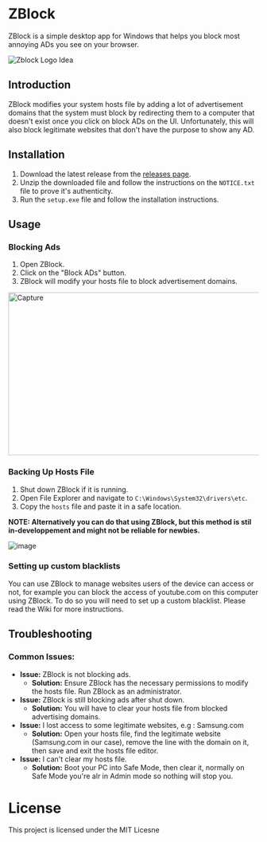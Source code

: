 # ZBlock

ZBlock is a simple desktop app for Windows that helps you block most annoying ADs you see on your browser.

![Zblock Logo Idea](https://github.com/user-attachments/assets/3002e563-610b-4d40-8f5d-146eb8b7c080)

## Introduction

ZBlock modifies your system hosts file by adding a lot of advertisement domains that the system must block by redirecting them to a computer that doesn't exist once you click on block ADs on the UI. Unfortunately, this will also block legitimate websites that don't have the purpose to show any AD.

## Installation

1. Download the latest release from the [releases page](https://github.com/ObjectiveVirtual/ZBlock/releases).
2. Unzip the downloaded file and follow the instructions on the `NOTICE.txt` file to prove it's authenticity.
3. Run the `setup.exe` file and follow the installation instructions.

## Usage

### Blocking Ads

1. Open ZBlock.
2. Click on the "Block ADs" button.
3. ZBlock will modify your hosts file to block advertisement domains.

<img width="602" height="327" alt="Capture" src="https://github.com/user-attachments/assets/459dfb63-880a-4e9c-bc6d-4d31c0ef2042" />

### Backing Up Hosts File

1. Shut down ZBlock if it is running.
2. Open File Explorer and navigate to `C:\Windows\System32\drivers\etc`.
3. Copy the `hosts` file and paste it in a safe location.

**NOTE: Alternatively you can do that using ZBlock, but this method is stil in-developpement and might not be reliable for newbies.**

   ![image](https://github.com/user-attachments/assets/443447b7-c2d0-42b7-a536-483e6634cf64)

### Setting up custom blacklists

You can use ZBlock to manage websites users of the device can access or not, for example you can block the access of youtube.com on this computer using ZBlock. To do so you will need to set up a custom blacklist. Please read the Wiki for more instructions.

## Troubleshooting

### Common Issues:

- **Issue:** ZBlock is not blocking ads.
  - **Solution:** Ensure ZBlock has the necessary permissions to modify the hosts file. Run ZBlock as an administrator.
- **Issue:** ZBlock is still blocking ads after shut down.
  - **Solution:** You will have to clear your hosts file from blocked advertising domains.
- **Issue:** I lost access to some legitimate websites, e.g : Samsung.com
  - **Solution:** Open your hosts file, find the legitimate website (Samsung.com in our case), remove the line with the domain on it, then save and exit the hosts file editor.
- **Issue:** I can't clear my hosts file.
  - **Solution:** Boot your PC into Safe Mode, then clear it, normally on Safe Mode you're alr in Admin mode so nothing will stop you.

# License

This project is licensed under the MIT Licesne
